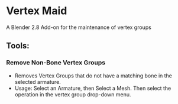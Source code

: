 # Vertex Maid
 A Blender 2.8 Add-on for the maintenance of vertex groups


## Tools:

### Remove Non-Bone Vertex Groups
* Removes Vertex Groups that do not have a matching bone in the selected armature.
* Usage: Select an Armature, then Select a Mesh. Then select the operation in the vertex group drop-down menu.
